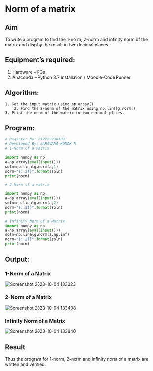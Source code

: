 # Norm of a matrix
## Aim
To write a program to find the 1-norm, 2-norm and infinity norm of the matrix and display the result in two decimal places.
## Equipment’s required:
1.	Hardware – PCs
2.	Anaconda – Python 3.7 Installation / Moodle-Code Runner
## Algorithm:
	1. Get the input matrix using np.array()   
        2. Find the 2-norm of the matrix using np.linalg.norm()
	3. Print the norm of the matrix in two decimal places.
## Program:
```Python
# Register No: 212222230133
# Developed By: SARAVANA KUMAR M
# 1-Norm of a Matrix

import numpy as np
a=np.array(eval(input()))
soln=np.linalg.norm(a,1)
norm="{:.2f}".format(soln)
print(norm)

# 2-Norm of a Matrix

import numpy as np
a=np.array(eval(input()))
soln=np.linalg.norm(a,2)
norm="{:.2f}".format(soln)
print(norm)

# Infinity Norm of a Matrix
import numpy as np
a=np.array(eval(input()))
soln=np.linalg.norm(a,np.inf)
norm="{:.2f}".format(soln)
print(norm)
```
## Output:
### 1-Norm of a Matrix
![Screenshot 2023-10-04 133323](https://github.com/Saravana-kumar369/Norm-of-a-matrix/assets/117925254/c23cbf61-388a-4016-a41f-9b6051d49ef0)

### 2-Norm of a Matrix
![Screenshot 2023-10-04 133408](https://github.com/Saravana-kumar369/Norm-of-a-matrix/assets/117925254/62fb96a4-63a6-437e-81f8-5c336fd1aeb2)

### Infinity Norm of a Matrix
![Screenshot 2023-10-04 133840](https://github.com/Saravana-kumar369/Norm-of-a-matrix/assets/117925254/bf8b83ad-4b58-4f07-b4db-7b7c6828c297)

## Result
Thus the program for 1-norm, 2-norm and Infinity norm of a matrix are written and verified.
